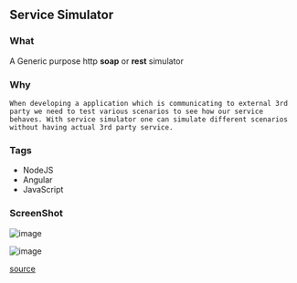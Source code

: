 ## Service Simulator
### What
    
A Generic purpose http __soap__ or __rest__ simulator     

### Why
    When developing a application which is communicating to external 3rd party we need to test various scenarios to see how our service behaves. With service simulator one can simulate different scenarios without having actual 3rd party service.
### Tags
* NodeJS
* Angular
* JavaScript

### ScreenShot
![image](https://github.com/sairamaj/service-simulator/blob/master/doc/images/summary.png?raw=true)

![image](https://github.com/sairamaj/service-simulator/blob/master/doc/images/overview.png?raw=true)
    

[source](http://github.com/sairamaj/service-simulator)
    